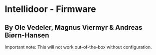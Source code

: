 # Intellidoor - Firmware
## By Ole Vedeler, Magnus Viermyr & Andreas Biørn-Hansen

Important note: This will not work out-of-the-box without configuration.
